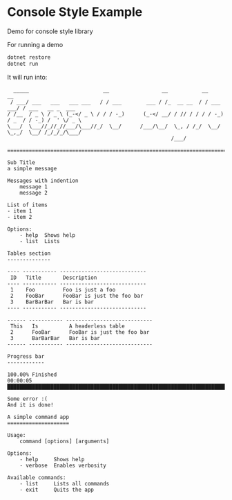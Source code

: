 Console Style Example
=====================

Demo for console style library

For running a demo
```sh
dotnet restore
dotnet run
```

It will run into:

      _____                        __                 __           __               __                 
     / ___/ ___   ___   ___ ___   / / ___        ___ / /_  __ __  / / ___       ___/ / ___   __ _  ___ 
    / /__  / _ \ / _ \ (_-</ _ \ / / / -_)      (_-</ __/ / // / / / / -_)     / _  / / -_) /  ' \/ _ \
    \___/  \___//_//_//___/\___//_/  \__/      /___/\__/  \_, / /_/  \__/      \_,_/  \__/ /_/_/_/\___/
                                                         /___/                                         

    ======================================================================================================

    Sub Title
    a simple message
    
    Messages with indention
        message 1
        message 2

    List of items
    - item 1
    - item 2

    Options:
        - help  Shows help
        - list  Lists

    Tables section
    --------------

    ---- ----------- ----------------------------
     ID   Title       Description                
    ---- ----------- ----------------------------
     1    Foo         Foo is just a foo          
     2    FooBar      FooBar is just the foo bar 
     3    BarBarBar   Bar is bar                 
    ---- ----------- ----------------------------

    ------ ----------- ----------------------------
     This   Is          A headerless table         
     2      FooBar      FooBar is just the foo bar 
     3      BarBarBar   Bar is bar                 
    ------ ----------- ----------------------------

    Progress bar
    ------------

    100.00% Finished                                                                 00:00:05
    █████████████████████████████████████████████████████████████████████████████████████████

    Some error :(
    And it is done!

    A simple command app
    ====================

    Usage:
        command [options] [arguments]

    Options:
        - help     Shows help
        - verbose  Enables verbosity

    Available commands:
        - list     Lists all commands
        - exit     Quits the app 

